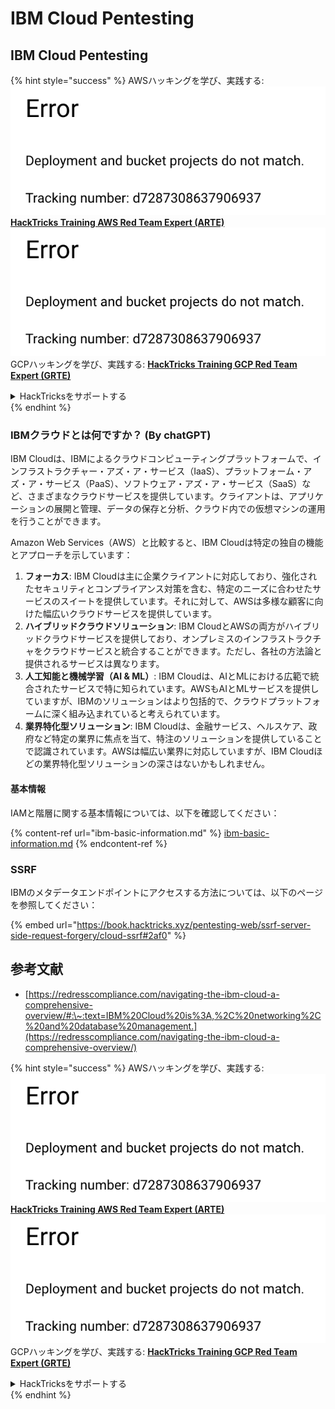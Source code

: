 # IBM Cloud Pentesting

## IBM Cloud Pentesting

{% hint style="success" %}
AWSハッキングを学び、実践する:<img src="../../.gitbook/assets/image (1) (1).png" alt="" data-size="line">[**HackTricks Training AWS Red Team Expert (ARTE)**](https://training.hacktricks.xyz/courses/arte)<img src="../../.gitbook/assets/image (1) (1).png" alt="" data-size="line">\
GCPハッキングを学び、実践する: <img src="../../.gitbook/assets/image (2).png" alt="" data-size="line">[**HackTricks Training GCP Red Team Expert (GRTE)**<img src="../../.gitbook/assets/image (2).png" alt="" data-size="line">](https://training.hacktricks.xyz/courses/grte)

<details>

<summary>HackTricksをサポートする</summary>

* [**サブスクリプションプラン**](https://github.com/sponsors/carlospolop)を確認してください!
* **💬 [**Discordグループ**](https://discord.gg/hRep4RUj7f)または[**Telegramグループ**](https://t.me/peass)に参加するか、**Twitter** 🐦 [**@hacktricks\_live**](https://twitter.com/hacktricks\_live)**をフォローしてください。**
* **[**HackTricks**](https://github.com/carlospolop/hacktricks)および[**HackTricks Cloud**](https://github.com/carlospolop/hacktricks-cloud)のGitHubリポジトリにPRを提出してハッキングトリックを共有してください。**

</details>
{% endhint %}

### IBMクラウドとは何ですか？ (By chatGPT)

IBM Cloudは、IBMによるクラウドコンピューティングプラットフォームで、インフラストラクチャー・アズ・ア・サービス（IaaS）、プラットフォーム・アズ・ア・サービス（PaaS）、ソフトウェア・アズ・ア・サービス（SaaS）など、さまざまなクラウドサービスを提供しています。クライアントは、アプリケーションの展開と管理、データの保存と分析、クラウド内での仮想マシンの運用を行うことができます。

Amazon Web Services（AWS）と比較すると、IBM Cloudは特定の独自の機能とアプローチを示しています：

1. **フォーカス**: IBM Cloudは主に企業クライアントに対応しており、強化されたセキュリティとコンプライアンス対策を含む、特定のニーズに合わせたサービスのスイートを提供しています。それに対して、AWSは多様な顧客に向けた幅広いクラウドサービスを提供しています。
2. **ハイブリッドクラウドソリューション**: IBM CloudとAWSの両方がハイブリッドクラウドサービスを提供しており、オンプレミスのインフラストラクチャをクラウドサービスと統合することができます。ただし、各社の方法論と提供されるサービスは異なります。
3. **人工知能と機械学習（AI & ML）**: IBM Cloudは、AIとMLにおける広範で統合されたサービスで特に知られています。AWSもAIとMLサービスを提供していますが、IBMのソリューションはより包括的で、クラウドプラットフォームに深く組み込まれていると考えられています。
4. **業界特化型ソリューション**: IBM Cloudは、金融サービス、ヘルスケア、政府など特定の業界に焦点を当て、特注のソリューションを提供していることで認識されています。AWSは幅広い業界に対応していますが、IBM Cloudほどの業界特化型ソリューションの深さはないかもしれません。

#### 基本情報

IAMと階層に関する基本情報については、以下を確認してください：

{% content-ref url="ibm-basic-information.md" %}
[ibm-basic-information.md](ibm-basic-information.md)
{% endcontent-ref %}

### SSRF

IBMのメタデータエンドポイントにアクセスする方法については、以下のページを参照してください：

{% embed url="https://book.hacktricks.xyz/pentesting-web/ssrf-server-side-request-forgery/cloud-ssrf#2af0" %}

## 参考文献

* [https://redresscompliance.com/navigating-the-ibm-cloud-a-comprehensive-overview/#:\~:text=IBM%20Cloud%20is%3A,%2C%20networking%2C%20and%20database%20management.](https://redresscompliance.com/navigating-the-ibm-cloud-a-comprehensive-overview/)

{% hint style="success" %}
AWSハッキングを学び、実践する:<img src="../../.gitbook/assets/image (1) (1).png" alt="" data-size="line">[**HackTricks Training AWS Red Team Expert (ARTE)**](https://training.hacktricks.xyz/courses/arte)<img src="../../.gitbook/assets/image (1) (1).png" alt="" data-size="line">\
GCPハッキングを学び、実践する: <img src="../../.gitbook/assets/image (2).png" alt="" data-size="line">[**HackTricks Training GCP Red Team Expert (GRTE)**<img src="../../.gitbook/assets/image (2).png" alt="" data-size="line">](https://training.hacktricks.xyz/courses/grte)

<details>

<summary>HackTricksをサポートする</summary>

* [**サブスクリプションプラン**](https://github.com/sponsors/carlospolop)を確認してください!
* **💬 [**Discordグループ**](https://discord.gg/hRep4RUj7f)または[**Telegramグループ**](https://t.me/peass)に参加するか、**Twitter** 🐦 [**@hacktricks\_live**](https://twitter.com/hacktricks\_live)**をフォローしてください。**
* **[**HackTricks**](https://github.com/carlospolop/hacktricks)および[**HackTricks Cloud**](https://github.com/carlospolop/hacktricks-cloud)のGitHubリポジトリにPRを提出してハッキングトリックを共有してください。**

</details>
{% endhint %}
